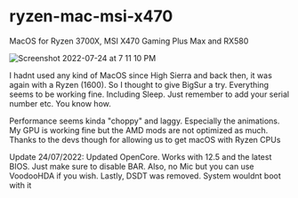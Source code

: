 # ryzen-mac-msi-x470
MacOS for Ryzen 3700X, MSI X470 Gaming Plus Max and RX580

![Screenshot 2022-07-24 at 7 11 10 PM](https://user-images.githubusercontent.com/11958134/180656776-20c9bccb-352f-42f3-82b8-e54f56516a2c.png)


I hadnt used any kind of MacOS since High Sierra and back then, it was again with a Ryzen (1600). So I thought to give BigSur a try. 
Everything seems to be working fine. Including Sleep. Just remember to add your serial number etc. You know how. 

Performance seems kinda "choppy" and laggy. Especially the animations. 
My GPU is working fine but the AMD mods are not optimized as much. 
Thanks to the devs though for allowing us to get macOS with Ryzen CPUs


Update 24/07/2022: Updated OpenCore. Works with 12.5 and the latest BIOS. Just make sure to disable BAR. Also, no Mic but you can use VoodooHDA if you wish. Lastly, DSDT was removed. System wouldnt boot with it
